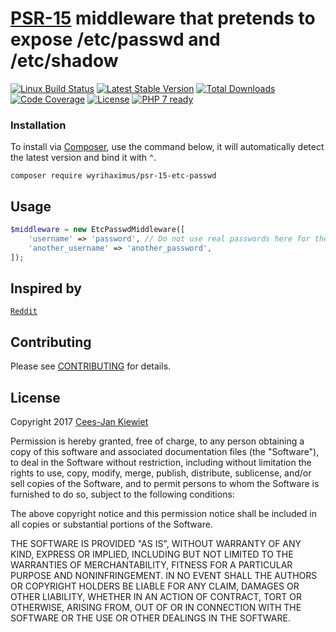 # [PSR-15](http://www.php-fig.org/psr/psr-15/) middleware that pretends to expose /etc/passwd and /etc/shadow

[![Linux Build Status](https://travis-ci.org/WyriHaximus/php-psr-15-etc-passwd.png)](https://travis-ci.org/WyriHaximus/php-psr-15-etc-passwd)
[![Latest Stable Version](https://poser.pugx.org/WyriHaximus/psr-15-etc-passwd/v/stable.png)](https://packagist.org/packages/WyriHaximus/psr-15-etc-passwd)
[![Total Downloads](https://poser.pugx.org/WyriHaximus/psr-15-etc-passwd/downloads.png)](https://packagist.org/packages/WyriHaximus/psr-15-etc-passwd/stats)
[![Code Coverage](https://scrutinizer-ci.com/g/WyriHaximus/php-psr-15-etc-passwd/badges/coverage.png?b=master)](https://scrutinizer-ci.com/g/WyriHaximus/php-psr-15-etc-passwd/?branch=master)
[![License](https://poser.pugx.org/WyriHaximus/psr-15-etc-passwd/license.png)](https://packagist.org/packages/wyrihaximus/psr-15-etc-passwd)
[![PHP 7 ready](http://php7ready.timesplinter.ch/WyriHaximus/php-psr-15-etc-passwd/badge.svg)](https://travis-ci.org/WyriHaximus/php-psr-15-etc-passwd)

### Installation ###

To install via [Composer](http://getcomposer.org/), use the command below, it will automatically detect the latest version and bind it with `^`.

```
composer require wyrihaximus/psr-15-etc-passwd 
```

## Usage ##

```php
$middleware = new EtcPasswdMiddleware([
    'username' => 'password', // Do not use real passwords here for the sake of the security of your system
    'another_username' => 'another_password',
]);
```

## Inspired by ##

[`Reddit`](https://www.reddit.com/etc/passwd)

## Contributing ##

Please see [CONTRIBUTING](CONTRIBUTING.md) for details.

## License ##

Copyright 2017 [Cees-Jan Kiewiet](http://wyrihaximus.net/)

Permission is hereby granted, free of charge, to any person
obtaining a copy of this software and associated documentation
files (the "Software"), to deal in the Software without
restriction, including without limitation the rights to use,
copy, modify, merge, publish, distribute, sublicense, and/or sell
copies of the Software, and to permit persons to whom the
Software is furnished to do so, subject to the following
conditions:

The above copyright notice and this permission notice shall be
included in all copies or substantial portions of the Software.

THE SOFTWARE IS PROVIDED "AS IS", WITHOUT WARRANTY OF ANY KIND,
EXPRESS OR IMPLIED, INCLUDING BUT NOT LIMITED TO THE WARRANTIES
OF MERCHANTABILITY, FITNESS FOR A PARTICULAR PURPOSE AND
NONINFRINGEMENT. IN NO EVENT SHALL THE AUTHORS OR COPYRIGHT
HOLDERS BE LIABLE FOR ANY CLAIM, DAMAGES OR OTHER LIABILITY,
WHETHER IN AN ACTION OF CONTRACT, TORT OR OTHERWISE, ARISING
FROM, OUT OF OR IN CONNECTION WITH THE SOFTWARE OR THE USE OR
OTHER DEALINGS IN THE SOFTWARE.
